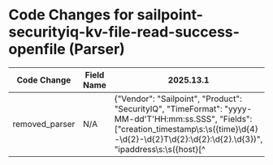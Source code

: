 # Code Changes for sailpoint-securityiq-kv-file-read-success-openfile (Parser)

| Code Change | Field Name | 2025.13.1 | 2025.14.1 |
|-------------|------------|-----------|------------|
| removed_parser | N/A | {"Vendor": "Sailpoint", "Product": "SecurityIQ", "TimeFormat": "yyyy-MM-dd'T'HH:mm:ss.SSS", "Fields": ["creation_timestamp\s:\s({time}\d{4}-\d{2}-\d{2}T\d{2}:\d{2}:\d{2}.\d{3})", "ipaddress\s:\s({host}[^|]+) \|", "ipaddress\s:\s({dest_ip}\d{1,3}\.\d{1,3}\.\d{1,3}\.\d{1,3}) \|", "applicationtype\s:\s({app}[^|]+)\s\|", "fileextension\s:\s({file_ext}[^|]+)\s\|", "userfullname\s:\s({user_sid}(?=[^\\]+\\)({domain}[^\\]+)\\({user}[\w\.\-\!\#\^\~]{1,40}\$?)|(?:.+?))\s\|", "objectname\s:\s({file_name}[^|]+)\s\|", "\spath\s:\s({file_dir}[^|]+)\s\|", "actiontype\s:\s({event_name}[^|]+)File\s\|"], "Name": "sailpoint-securityiq-kv-file-read-success-openfile", "Conditions": ["| applicationtype : Netapp - CIFS |", "actiontype : OpenFile"], "ParserVersion": "v1.0.0"} | N/A |